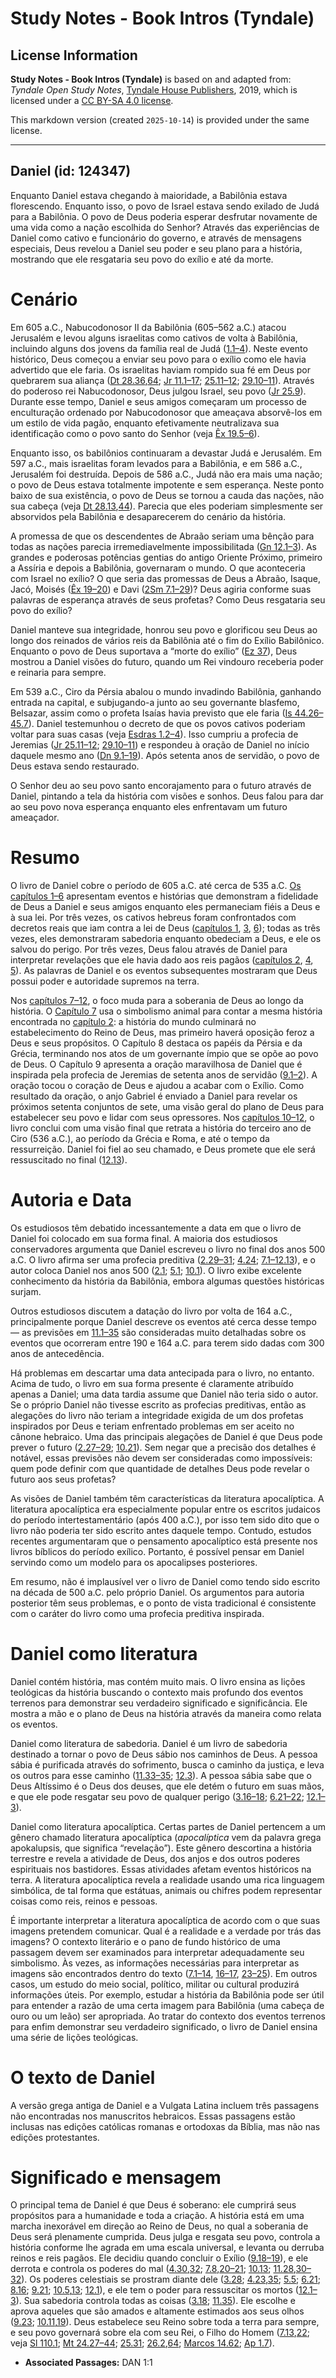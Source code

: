 # Study Notes - Book Intros (Tyndale)

## License Information

**Study Notes - Book Intros (Tyndale)** is based on and adapted from: _Tyndale Open Study Notes_, [Tyndale House Publishers](https://tyndaleopenresources.com/), 2019, which is licensed under a [CC BY-SA 4.0 license](https://creativecommons.org/licenses/by-sa/4.0/legalcode.en).

This markdown version (created `2025-10-14`) is provided under the same license.



--------------------------------

## Daniel (id: 124347)

Enquanto Daniel estava chegando à maioridade, a Babilônia estava florescendo. Enquanto isso, o povo de Israel estava sendo exilado de Judá para a Babilônia. O povo de Deus poderia esperar desfrutar novamente de uma vida como a nação escolhida do Senhor? Através das experiências de Daniel como cativo e funcionário do governo, e através de mensagens especiais, Deus revelou a Daniel seu poder e seu plano para a história, mostrando que ele resgataria seu povo do exílio e até da morte.

Cenário
=======

Em 605 a.C., Nabucodonosor II da Babilônia (605–562 a.C.) atacou Jerusalém e levou alguns israelitas como cativos de volta à Babilônia, incluindo alguns dos jovens da família real de Judá ([1\.1–4](https://ref.ly/Dan1:1-Dan1:4)). Neste evento histórico, Deus começou a enviar seu povo para o exílio como ele havia advertido que ele faria. Os israelitas haviam rompido sua fé em Deus por quebrarem sua aliança ([Dt 28\.36](https://ref.ly/Deut28:36),[64](https://ref.ly/Deut28:64); [Jr 11\.1–17](https://ref.ly/Jer11:1-Jer11:17); [25\.11–12](https://ref.ly/Jer25:11-Jer25:12); [29\.10–11](https://ref.ly/Jer29:10-Jer29:11)). Através do poderoso rei Nabucodonosor, Deus julgou Israel, seu povo ([Jr 25\.9](https://ref.ly/Jer25:9)). Durante esse tempo, Daniel e seus amigos começaram um processo de enculturação ordenado por Nabucodonosor que ameaçava absorvê\-los em um estilo de vida pagão, enquanto efetivamente neutralizava sua identificação como o povo santo do Senhor (veja [Êx 19\.5–6](https://ref.ly/Exod19:5-Exod19:6)).

Enquanto isso, os babilônios continuaram a devastar Judá e Jerusalém. Em 597 a.C., mais israelitas foram levados para a Babilônia, e em 586 a.C., Jerusalém foi destruída. Depois de 586 a.C., Judá não era mais uma nação; o povo de Deus estava totalmente impotente e sem esperança. Neste ponto baixo de sua existência, o povo de Deus se tornou a cauda das nações, não sua cabeça (veja [Dt 28\.13](https://ref.ly/Deut28:13),[44](https://ref.ly/Deut28:44)). Parecia que eles poderiam simplesmente ser absorvidos pela Babilônia e desaparecerem do cenário da história.

A promessa de que os descendentes de Abraão seriam uma bênção para todas as nações parecia irremediavelmente impossibilitada ([Gn 12\.1–3](https://ref.ly/Gen12:1-Gen12:3)). As grandes e poderosas potências gentias do antigo Oriente Próximo, primeiro a Assíria e depois a Babilônia, governaram o mundo. O que aconteceria com Israel no exílio? O que seria das promessas de Deus a Abraão, Isaque, Jacó, Moisés ([Êx 19–20](https://ref.ly/Exod19:1-Exod20:26)) e Davi ([2Sm 7\.1–29](https://ref.ly/2Sam7:1-2Sam7:29))? Deus agiria conforme suas palavras de esperança através de seus profetas? Como Deus resgataria seu povo do exílio?

Daniel manteve sua integridade, honrou seu povo e glorificou seu Deus ao longo dos reinados de vários reis da Babilônia até o fim do Exílio Babilônico. Enquanto o povo de Deus suportava a “morte do exílio” ([Ez 37](https://ref.ly/Ezek37:1-Ezek37:28)), Deus mostrou a Daniel visões do futuro, quando um Rei vindouro receberia poder e reinaria para sempre.

Em 539 a.C., Ciro da Pérsia abalou o mundo invadindo Babilônia, ganhando entrada na capital, e subjugando\-a junto ao seu governante blasfemo, Belsazar, assim como o profeta Isaías havia previsto que ele faria ([Is 44\.26–45\.7](https://ref.ly/Isa44:26-Isa45:7)). Daniel testemunhou o decreto de que os povos cativos poderiam voltar para suas casas (veja [Esdras 1\.2–4](https://ref.ly/Ezra1:2-Ezra1:4)). Isso cumpriu a profecia de Jeremias ([Jr 25\.11–12](https://ref.ly/Jer25:11-Jer25:12); [29\.10–11](https://ref.ly/Jer29:10-Jer29:11)) e respondeu à oração de Daniel no início daquele mesmo ano ([Dn 9\.1–19](https://ref.ly/Dan9:1-Dan9:19)). Após setenta anos de servidão, o povo de Deus estava sendo restaurado.

O Senhor deu ao seu povo santo encorajamento para o futuro através de Daniel, pintando a tela da história com visões e sonhos. Deus falou para dar ao seu povo nova esperança enquanto eles enfrentavam um futuro ameaçador.

Resumo
======

O livro de Daniel cobre o período de 605 a.C. até cerca de 535 a.C. [Os capítulos 1–6](https://ref.ly/Dan1:1-Dan6:28) apresentam eventos e histórias que demonstram a fidelidade de Deus a Daniel e seus amigos enquanto eles permaneciam fiéis a Deus e à sua lei. Por três vezes, os cativos hebreus foram confrontados com decretos reais que iam contra a lei de Deus ([capítulos 1](https://ref.ly/Dan1:1-Dan1:21), [3](https://ref.ly/Dan3:1-Dan3:30), [6](https://ref.ly/Dan6:1-Dan6:28)); todas as três vezes, eles demonstraram sabedoria enquanto obedeciam a Deus, e ele os salvou do perigo. Por três vezes, Deus falou através de Daniel para interpretar revelações que ele havia dado aos reis pagãos ([capítulos 2](https://ref.ly/Dan2:1-Dan2:49), [4](https://ref.ly/Dan4:1-Dan4:37), [5](https://ref.ly/Dan5:1-Dan5:31)). As palavras de Daniel e os eventos subsequentes mostraram que Deus possui poder e autoridade supremos na terra.

Nos [capítulos 7–12](https://ref.ly/Dan7:1-Dan12:13), o foco muda para a soberania de Deus ao longo da história. O [Capítulo 7](https://ref.ly/Dan7:1-Dan7:28) usa o simbolismo animal para contar a mesma história encontrada no [capítulo 2](https://ref.ly/Dan2:1-Dan2:49): a história do mundo culminará no estabelecimento do Reino de Deus, mas primeiro haverá oposição feroz a Deus e seus propósitos. O Capítulo 8 destaca os papéis da Pérsia e da Grécia, terminando nos atos de um governante ímpio que se opõe ao povo de Deus. O Capítulo 9 apresenta a oração maravilhosa de Daniel que é inspirada pela profecia de Jeremias de setenta anos de servidão ([9\.1–2](https://ref.ly/Dan9:1-Dan9:2)). A oração tocou o coração de Deus e ajudou a acabar com o Exílio. Como resultado da oração, o anjo Gabriel é enviado a Daniel para revelar os próximos setenta conjuntos de sete, uma visão geral do plano de Deus para estabelecer seu povo e lidar com seus opressores. Nos [capítulos 10–12](https://ref.ly/Dan10:1-Dan12:13), o livro conclui com uma visão final que retrata a história do terceiro ano de Ciro (536 a.C.), ao período da Grécia e Roma, e até o tempo da ressurreição. Daniel foi fiel ao seu chamado, e Deus promete que ele será ressuscitado no final ([12\.13](https://ref.ly/Dan12:13)).

Autoria e Data
==============

Os estudiosos têm debatido incessantemente a data em que o livro de Daniel foi colocado em sua forma final. A maioria dos estudiosos conservadores argumenta que Daniel escreveu o livro no final dos anos 500 a.C. O livro afirma ser uma profecia preditiva ([2\.29–31](https://ref.ly/Dan2:29-Dan2:31); [4\.24](https://ref.ly/Dan4:24); [7\.1–12\.13](https://ref.ly/Dan7:1-Dan12:13)), e o autor coloca Daniel nos anos 500 ([2\.1](https://ref.ly/Dan2:1); [5\.1](https://ref.ly/Dan5:1); [10\.1](https://ref.ly/Dan10:1)). O livro exibe excelente conhecimento da história da Babilônia, embora algumas questões históricas surjam.

Outros estudiosos discutem a datação do livro por volta de 164 a.C., principalmente porque Daniel descreve os eventos até cerca desse tempo — as previsões em [11\.1–35](https://ref.ly/Dan11:1-Dan11:35) são consideradas muito detalhadas sobre os eventos que ocorreram entre 190 e 164 a.C. para terem sido dadas com 300 anos de antecedência.

Há problemas em descartar uma data antecipada para o livro, no entanto. Acima de tudo, o livro em sua forma presente é claramente atribuído apenas a Daniel; uma data tardia assume que Daniel não teria sido o autor. Se o próprio Daniel não tivesse escrito as profecias preditivas, então as alegações do livro não teriam a integridade exigida de um dos profetas inspirados por Deus e teriam enfrentado problemas em ser aceito no cânone hebraico. Uma das principais alegações de Daniel é que Deus pode prever o futuro ([2\.27–29](https://ref.ly/Dan2:27-Dan2:29); [10\.21](https://ref.ly/Dan10:21)). Sem negar que a precisão dos detalhes é notável, essas previsões não devem ser consideradas como impossíveis: quem pode definir com que quantidade de detalhes Deus pode revelar o futuro aos seus profetas?

As visões de Daniel também têm características da literatura apocalíptica. A literatura apocalíptica era especialmente popular entre os escritos judaicos do período intertestamentário (após 400 a.C.), por isso tem sido dito que o livro não poderia ter sido escrito antes daquele tempo. Contudo, estudos recentes argumentaram que o pensamento apocalíptico está presente nos livros bíblicos do período exílico. Portanto, é possível pensar em Daniel servindo como um modelo para os apocalipses posteriores.

Em resumo, não é implausível ver o livro de Daniel como tendo sido escrito na década de 500 a.C. pelo próprio Daniel. Os argumentos para autoria posterior têm seus problemas, e o ponto de vista tradicional é consistente com o caráter do livro como uma profecia preditiva inspirada.

Daniel como literatura
======================

Daniel contém história, mas contém muito mais. O livro ensina as lições teológicas da história buscando o contexto mais profundo dos eventos terrenos para demonstrar seu verdadeiro significado e significância. Ele mostra a mão e o plano de Deus na história através da maneira como relata os eventos.

Daniel como literatura de sabedoria. Daniel é um livro de sabedoria destinado a tornar o povo de Deus sábio nos caminhos de Deus. A pessoa sábia é purificada através do sofrimento, busca o caminho da justiça, e leva os outros para esse caminho ([11\.33–35](https://ref.ly/Dan11:33-Dan11:35); [12\.3](https://ref.ly/Dan12:3)). A pessoa sábia sabe que o Deus Altíssimo é o Deus dos deuses, que ele detém o futuro em suas mãos, e que ele pode resgatar seu povo de qualquer perigo ([3\.16–18](https://ref.ly/Dan3:16-Dan3:18); [6\.21–22](https://ref.ly/Dan6:21-Dan6:22); [12\.1–3](https://ref.ly/Dan12:1-Dan12:3)).

Daniel como literatura apocalíptica. Certas partes de Daniel pertencem a um gênero chamado literatura apocalíptica (*apocalíptica* vem da palavra grega apokalupsis, que significa “revelação”). Este gênero descortina a história terrestre e revela a atividade de Deus, dos anjos e dos outros poderes espirituais nos bastidores. Essas atividades afetam eventos históricos na terra. A literatura apocalíptica revela a realidade usando uma rica linguagem simbólica, de tal forma que estátuas, animais ou chifres podem representar coisas como reis, reinos e pessoas.

É importante interpretar a literatura apocalíptica de acordo com o que suas imagens pretendem comunicar. Qual é a realidade e a verdade por trás das imagens? O contexto literário e o pano de fundo histórico de uma passagem devem ser examinados para interpretar adequadamente seu simbolismo. Às vezes, as informações necessárias para interpretar as imagens são encontrados dentro do texto ([7\.1–14](https://ref.ly/Dan7:1-Dan7:14), [16–17](https://ref.ly/Dan7:16-Dan7:17), [23–25](https://ref.ly/Dan7:23-Dan7:25)). Em outros casos, um estudo do meio social, político, militar ou cultural produzirá informações úteis. Por exemplo, estudar a história da Babilônia pode ser útil para entender a razão de uma certa imagem para Babilônia (uma cabeça de ouro ou um leão) ser apropriada. Ao tratar do contexto dos eventos terrenos para enfim demonstrar seu verdadeiro significado, o livro de Daniel ensina uma série de lições teológicas.

O texto de Daniel
=================

A versão grega antiga de Daniel e a Vulgata Latina incluem três passagens não encontradas nos manuscritos hebraicos. Essas passagens estão inclusas nas edições católicas romanas e ortodoxas da Bíblia, mas não nas edições protestantes.

Significado e mensagem
======================

O principal tema de Daniel é que Deus é soberano: ele cumprirá seus propósitos para a humanidade e toda a criação. A história está em uma marcha inexorável em direção ao Reino de Deus, no qual a soberania de Deus será plenamente cumprida. Deus julga e resgata seu povo, controla a história conforme lhe agrada em uma escala universal, e levanta ou derruba reinos e reis pagãos. Ele decidiu quando concluir o Exílio ([9\.18–19](https://ref.ly/Dan9:18-Dan9:19)), e ele derrota e controla os poderes do mal ([4\.30](https://ref.ly/Dan4:30),[32](https://ref.ly/Dan4:32); [7\.8](https://ref.ly/Dan7:8),[20–21](https://ref.ly/Dan7:20-Dan7:21); [10\.13](https://ref.ly/Dan10:13); [11\.28](https://ref.ly/Dan11:28),[30–32](https://ref.ly/Dan11:30-Dan11:32)). Os poderes celestiais se prostram diante dele ([3\.28](https://ref.ly/Dan3:28); [4\.23](https://ref.ly/Dan4:23),[35](https://ref.ly/Dan4:35); [5\.5](https://ref.ly/Dan5:5); [6\.21](https://ref.ly/Dan6:21); [8\.16](https://ref.ly/Dan8:16); [9\.21](https://ref.ly/Dan9:21); [10\.5](https://ref.ly/Dan10:5),[13](https://ref.ly/Dan10:13); [12\.1](https://ref.ly/Dan12:1)), e ele tem o poder para ressuscitar os mortos ([12\.1–3](https://ref.ly/Dan12:1-Dan12:3)). Sua sabedoria controla todas as coisas ([3\.18](https://ref.ly/Dan3:18); [11\.35](https://ref.ly/Dan11:35)). Ele escolhe e aprova aqueles que são amados e altamente estimados aos seus olhos ([9\.23](https://ref.ly/Dan9:23); [10\.11](https://ref.ly/Dan10:11),[19](https://ref.ly/Dan10:19)). Deus estabelece seu Reino sobre toda a terra para sempre, e seu povo governará sobre ela com seu Rei, o Filho do Homem ([7\.13](https://ref.ly/Dan7:13),[22](https://ref.ly/Dan7:22); veja [Sl 110\.1](https://ref.ly/Ps110:1); [Mt 24\.27–44](https://ref.ly/Matt24:27-Matt24:44); [25\.31](https://ref.ly/Matt25:31); [26\.2](https://ref.ly/Matt26:2),[64](https://ref.ly/Matt26:64); [Marcos 14\.62](https://ref.ly/Mark14:62); [Ap 1\.7](https://ref.ly/Rev1:7)).

* **Associated Passages:** DAN 1:1

